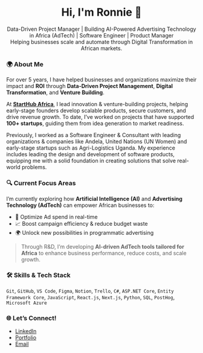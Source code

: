 <h1 align="center">Hi, I'm Ronnie 👋</h1>

<p align="center">
  Data-Driven Project Manager | Building AI-Powered Advertising Technology in Africa (AdTech) | Software Engineer | Product Manager<br/>
  Helping businesses scale and automate through Digital Transformation in African markets.
</p>

### 🌍 About Me

For over 5 years, I have helped businesses and organizations maximize their impact and **ROI** through **Data-Driven Project Management**, **Digital Transformation**, and **Venture Building**.

At **[StartHub Africa](https://starthubafrica.org/)**, I lead innovation & venture-building projects, helping early-stage founders develop scalable products, secure customers, and drive revenue growth. To date, I’ve worked on projects that have supported **100+ startups**, guiding them from idea generation to market readiness.

Previously, I worked as a Software Engineer & Consultant with leading organizations & companies like Andela, United Nations (UN Women) and early-stage startups such as Agri-Logistics Uganda. My experience includes leading the design and development of software products, equipping me with a solid foundation in creating solutions that solve real-world problems.

### 🔍 Current Focus Areas

I’m currently exploring how **Artificial Intelligence (AI)** and **Advertising Technology (AdTech)** can empower African businesses to:
- 🔄 Optimize Ad spend in real-time  
- 📈 Boost campaign efficiency & reduce budget waste  
- 🌍 Unlock new possibilities in programmatic advertising  

> Through R&D, I’m developing **AI-driven AdTech tools tailored for Africa** to enhance business performance, reduce costs, and scale growth.

### 🛠 Skills & Tech Stack  
  `Git`, `GitHub`, `VS Code`, `Figma`, `Notion`, `Trello`, `C#`, `ASP.NET Core`, `Entity Framework Core`, `JavaScript`, `React.js`, `Next.js`, `Python`, `SQL`, `PostHog`, `Microsoft Azure`

### 🌐 Let’s Connect!

- [LinkedIn](https://www.linkedin.com/in/ronnie-lutaro-b73240aa/)  
- [Portfolio](https://ronnielutaro.github.io)
- [Email](mailto:ronnielutaro@outlook.com)
